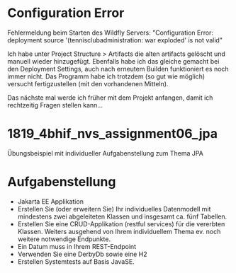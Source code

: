# Configuration Error
Fehlermeldung beim Starten des Wildfly Servers: 
"Configuration Error: deployment source '(tennisclubadministration: war exploded' is not valid"

Ich habe unter Project Structure > Artifacts die alten artifacts gelöscht und manuell wieder hinzugefügt. Ebenfalls habe ich das gleiche gemacht bei den Deployment Settings, auch nach erneutem Builden funktioniert es noch immer nicht.
Das Programm habe ich trotzdem (so gut wie möglich) versucht fertigzustellen (mit den vorhandenen Mitteln).

Das nächste mal werde ich früher mit dem Projekt anfangen, damit ich rechtzeitig Fragen stellen kann...

# 1819_4bhif_nvs_assignment06_jpa
Übungsbeispiel mit individueller Aufgabenstellung zum Thema JPA


# Aufgabenstellung

- Jakarta EE Applikation
- Erstellen Sie (oder erweitern Sie) Ihr individuelles Datenmodell mit mindestens zwei abgeleiteten Klassen und insgesamt ca. fünf Tabellen.
- Erstellen Sie eine CRUD-Applikation (restful services) für die vererbten Klassen. Weiters ausgehend von Ihrem individuellem Thema ev. noch weitere notwendige Endpunkte.
- Ein Datum muss in Ihrem REST-Endpoint
- Verwenden Sie eine DerbyDb sowie eine H2
- Erstellen Systemtests auf Basis JavaSE.
